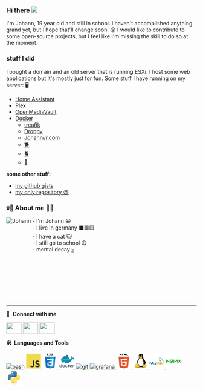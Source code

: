### Hi there <a href=""><img src="https://media.giphy.com/media/hvRJCLFzcasrR4ia7z/giphy.gif" width="25px"></a>
I'm Johann, 19 year old and still in school. I haven't accomplished anything grand yet, but I hope that'll change soon. 😢
I would like to contribute to some open-source projects, but I feel like I'm missing the skill to do so at the moment.

### stuff I did

I bought a domain and an old server that is running ESXi. I host some web applications but it's mostly just for fun.
Some stuff I have running on my server: 🖥

- [Home Assistant](https://www.home-assistant.io/)
- [Plex](https://www.plex.tv/)
- [OpenMediaVault](https://www.openmediavault.org/)
- [Docker](https://www.docker.com/)
  - [treafik](https://traefik.io/)
  - [Droppy](https://github.com/droppyjs/droppy)
  - [Johannvr.com](https://johannvr.com)
  - [🐕](https://dog.johannvr.com)
  - [🐈](https://cat.johannvr.com)
  - [🧱](https://rock.johannvr.com)

<b>some other stuff:</b>
- [my github gists](https://gist.github.com/JohannVR)
- [my only repository 😓](https://github.com/JohannVR/GoogleSheetsMovieRating)


### 💀🗿 About me 🗿💀

<img src="https://i.imgur.com/UBqLTug.png" alt="Johann" height="200" align="left">

&nbsp;- I'm Johann 😀 <br>
&nbsp;- I live in germany ⬛🟥🟨 <br>
&nbsp;- I have a cat 🐱 <br>
&nbsp;- I still go to school 😩 <br>
&nbsp;- mental decay [💀](https://ill.johannvr.com)

<br clear="left"/>
<br clear="left"/>


---

🔗 &nbsp;**Connect with me**
<p align="left">
<a href="https://twitter.com/Johann_VR" target="blank"><img align="center" src="https://www.svgrepo.com/show/183608/twitter.svg" height="30" width="40" /></a>
<a href="https://stackoverflow.com/users/18163112/johann" target="blank"><img align="center" src="https://www.svgrepo.com/show/354386/stackoverflow-icon.svg" height="30" width="40" /></a>
<a href="https://www.reddit.com/user/Johann_VR" target="blank"><img align="center" src="https://www.svgrepo.com/show/349489/reddit.svg" height="30" width="40" /></a>

<br>


<b>🛠️&nbsp;&nbsp;Languages&nbsp;and&nbsp;Tools</b>
<br/>
<p align="left"></a> <a href="https://www.gnu.org/software/bash/" target="_blank"> <img src="https://www.vectorlogo.zone/logos/gnu_bash/gnu_bash-icon.svg" alt="bash" width="40" height="40"/></a> <a href="https://developer.mozilla.org/en-US/docs/Web/JavaScript" target="_blank"> <img src="https://raw.githubusercontent.com/devicons/devicon/master/icons/javascript/javascript-original.svg" alt="javascript" width="40" height="40"/> </a><a href="https://www.w3schools.com/css/" target="_blank"> <img src="https://raw.githubusercontent.com/devicons/devicon/master/icons/css3/css3-original-wordmark.svg" alt="css3" width="40" height="40"/> </a> <a href="https://www.docker.com/" target="_blank"> <img src="https://raw.githubusercontent.com/devicons/devicon/master/icons/docker/docker-original-wordmark.svg" alt="docker" width="40" height="40"/> </a> <a href="https://git-scm.com/" target="_blank"> <img src="https://www.vectorlogo.zone/logos/git-scm/git-scm-icon.svg" alt="git" width="40" height="40"/> </a> <a href="https://grafana.com" target="_blank"> <img src="https://www.vectorlogo.zone/logos/grafana/grafana-icon.svg" alt="grafana" width="40" height="40"/> </a> <a href="https://www.w3.org/html/" target="_blank"> <img src="https://raw.githubusercontent.com/devicons/devicon/master/icons/html5/html5-original-wordmark.svg" alt="html5" width="40" height="40"/> </a> <a href="https://www.linux.org/" target="_blank"> <img src="https://raw.githubusercontent.com/devicons/devicon/master/icons/linux/linux-original.svg" alt="linux" width="40" height="40"/> </a> <a href="https://www.mysql.com/" target="_blank"> <img src="https://raw.githubusercontent.com/devicons/devicon/master/icons/mysql/mysql-original-wordmark.svg" alt="mysql" width="40" height="40"/> </a> <a href="https://www.nginx.com" target="_blank"> <img src="https://raw.githubusercontent.com/devicons/devicon/master/icons/nginx/nginx-original.svg" alt="nginx" width="40" height="40"/> </a> <a href="https://www.python.org" target="_blank"> <img src="https://raw.githubusercontent.com/devicons/devicon/master/icons/python/python-original.svg" alt="python" width="40" height="40"/> </a> </p>



<!--
**JohannVR/JohannVR** is a ✨ _special_ ✨ repository because its `README.md` (this file) appears on your GitHub profile.

Here are some ideas to get you started:

- 🔭 I’m currently working on ...
- 🌱 I’m currently learning ...
- 👯 I’m looking to collaborate on ...
- 🤔 I’m looking for help with ...
- 💬 Ask me about ...
- 📫 How to reach me: ...
- 😄 Pronouns: ...
- ⚡ Fun fact: ...
-->
